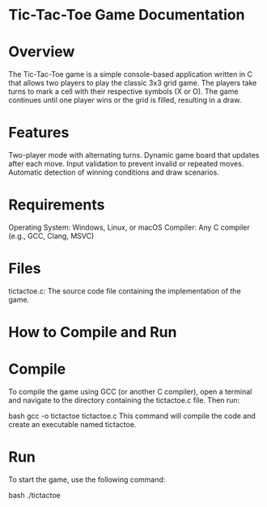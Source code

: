# Tic-Tac-Toe Game Documentation
# Overview
The Tic-Tac-Toe game is a simple console-based application written in C that allows two players to play the classic 3x3 grid game. The players take turns to mark a cell with their respective symbols (X or O). The game continues until one player wins or the grid is filled, resulting in a draw.

# Features
Two-player mode with alternating turns.
Dynamic game board that updates after each move.
Input validation to prevent invalid or repeated moves.
Automatic detection of winning conditions and draw scenarios.
# Requirements
Operating System: Windows, Linux, or macOS
Compiler: Any C compiler (e.g., GCC, Clang, MSVC)
# Files
tictactoe.c: The source code file containing the implementation of the game.
# How to Compile and Run
# Compile
To compile the game using GCC (or another C compiler), open a terminal and navigate to the directory containing the tictactoe.c file. Then run:

bash
gcc -o tictactoe tictactoe.c
This command will compile the code and create an executable named tictactoe.

# Run
To start the game, use the following command:

bash
./tictactoe